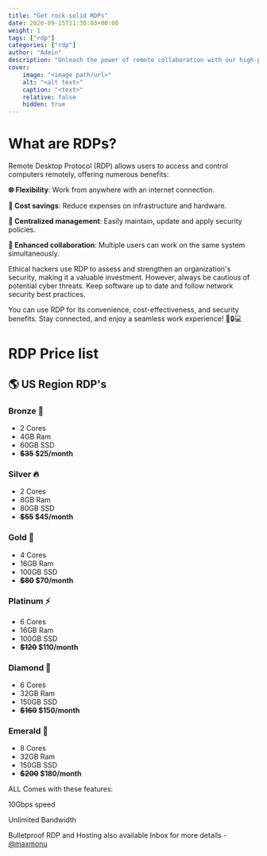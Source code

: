 ```yaml
---
title: "Get rock-solid RDPs"
date: 2020-09-15T11:30:03+00:00
weight: 1
tags: ["rdp"]
categories: ["rdp"]
author: "Admin"
description: "Unleash the power of remote collaboration with our high-performance RDP services"
cover:
    image: "<image path/url>"
    alt: "<alt text>"
    caption: "<text>"
    relative: false
    hidden: true
---
```


# What are RDPs?
Remote Desktop Protocol (RDP) allows users to access and control computers remotely, offering numerous benefits:

**🌐 Flexibility**: Work from anywhere with an internet connection.

**💼 Cost savings**: Reduce expenses on infrastructure and hardware.

**🔧 Centralized management**: Easily maintain, update and apply security policies.

**👥 Enhanced collaboration**: Multiple users can work on the same system simultaneously.

Ethical hackers use RDP to assess and strengthen an organization's security, making it a valuable investment. However, always be cautious of potential cyber threats. Keep software up to date and follow network security best practices.

You can use RDP for its convenience, cost-effectiveness, and security benefits. Stay connected, and enjoy a seamless work experience! 🚀🔒💻



# RDP Price list

## 🌎 US Region RDP's

### Bronze 🐛
- 2 Cores
- 4GB Ram
- 60GB SSD
- **~~$35~~ $25/month**

### Silver 🔥
- 2 Cores
- 8GB Ram
- 80GB SSD
- **~~$55~~ $45/month**

### Gold 👑
- 4 Cores
- 16GB Ram
- 100GB SSD
- **~~$80~~ $70/month**

### Platinum ⚡
- 6 Cores
- 16GB Ram
- 100GB SSD
- **~~$120~~ $110/month**

### Diamond 💎
- 6 Cores
- 32GB Ram
- 150GB SSD
- **~~$160~~ $150/month**

### Emerald 🚀
- 8 Cores
- 32GB Ram
- 150GB SSD
- **~~$200~~ $180/month**

ALL Comes with these features:

10Gbps speed

Unlimited Bandwidth

Bulletproof RDP and Hosting also available
Inbox for more details - [@maxmonu](https://telegram.dog/@maxmonu)
